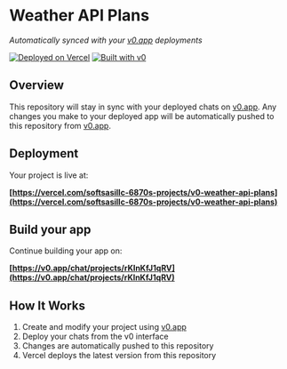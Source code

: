 # Weather API Plans

*Automatically synced with your [v0.app](https://v0.app) deployments*

[![Deployed on Vercel](https://img.shields.io/badge/Deployed%20on-Vercel-black?style=for-the-badge&logo=vercel)](https://vercel.com/softsasillc-6870s-projects/v0-weather-api-plans)
[![Built with v0](https://img.shields.io/badge/Built%20with-v0.app-black?style=for-the-badge)](https://v0.app/chat/projects/rKInKfJ1qRV)

## Overview

This repository will stay in sync with your deployed chats on [v0.app](https://v0.app).
Any changes you make to your deployed app will be automatically pushed to this repository from [v0.app](https://v0.app).

## Deployment

Your project is live at:

**[https://vercel.com/softsasillc-6870s-projects/v0-weather-api-plans](https://vercel.com/softsasillc-6870s-projects/v0-weather-api-plans)**

## Build your app

Continue building your app on:

**[https://v0.app/chat/projects/rKInKfJ1qRV](https://v0.app/chat/projects/rKInKfJ1qRV)**

## How It Works

1. Create and modify your project using [v0.app](https://v0.app)
2. Deploy your chats from the v0 interface
3. Changes are automatically pushed to this repository
4. Vercel deploys the latest version from this repository
